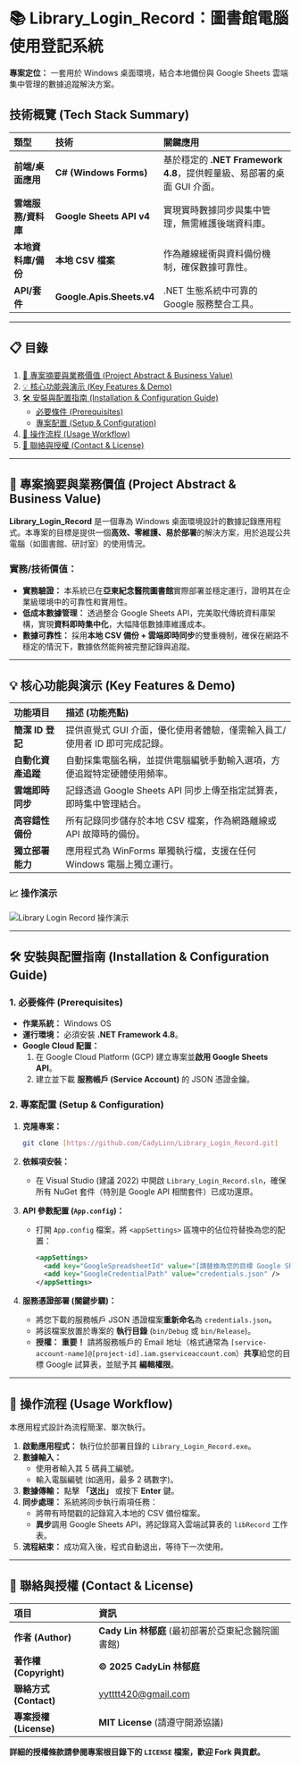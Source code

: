 # 📚 Library_Login_Record：圖書館電腦使用登記系統

**專案定位：** 一套用於 Windows 桌面環境，結合本地備份與 Google Sheets 雲端集中管理的數據追蹤解決方案。

## 技術概覽 (Tech Stack Summary)

| 類型 | 技術 | 關鍵應用 |
| :--- | :--- | :--- |
| **前端/桌面應用** | **C# (Windows Forms)** | 基於穩定的 **.NET Framework 4.8**，提供輕量級、易部署的桌面 GUI 介面。 |
| **雲端服務/資料庫** | **Google Sheets API v4** | 實現實時數據同步與集中管理，無需維護後端資料庫。 |
| **本地資料庫/備份** | **本地 CSV 檔案** | 作為離線緩衝與資料備份機制，確保數據可靠性。 |
| **API/套件** | **Google.Apis.Sheets.v4** | .NET 生態系統中可靠的 Google 服務整合工具。 |

---

## 📋 目錄

1.  [📄 專案摘要與業務價值 (Project Abstract & Business Value)](#-專案摘要與業務價值-project-abstract--business-value)
2.  [💡 核心功能與演示 (Key Features & Demo)](#-核心功能與演示-key-features--demo)
3.  [🛠 安裝與配置指南 (Installation & Configuration Guide)](#-安裝與配置指南-installation--configuration-guide)
    * [必要條件 (Prerequisites)](#1-必要條件-prerequisites)
    * [專案配置 (Setup & Configuration)](#2-專案配置-setup--configuration)
4.  [🚀 操作流程 (Usage Workflow)](#-操作流程-usage-workflow)
5.  [🔗 聯絡與授權 (Contact & License)](#-聯絡與授權-contact--license)

---

## 📄 專案摘要與業務價值 (Project Abstract & Business Value)

**Library_Login_Record** 是一個專為 Windows 桌面環境設計的數據記錄應用程式。本專案的目標是提供一個**高效、零維護、易於部署**的解決方案，用於追蹤公共電腦（如圖書館、研討室）的使用情況。

### 實務/技術價值：

* **實務驗證：** 本系統已在**亞東紀念醫院圖書館**實際部署並穩定運行，證明其在企業級環境中的可靠性和實用性。
* **低成本數據管理：** 透過整合 Google Sheets API，完美取代傳統資料庫架構，實現**資料即時集中化**，大幅降低數據庫維護成本。
* **數據可靠性：** 採用**本地 CSV 備份 + 雲端即時同步**的雙重機制，確保在網路不穩定的情況下，數據依然能夠被完整記錄與追蹤。

---

## 💡 核心功能與演示 (Key Features & Demo)

| 功能項目 | 描述 (功能亮點) |
| :--- | :--- |
| **簡潔 ID 登記** | 提供直覺式 GUI 介面，優化使用者體驗，僅需輸入員工/使用者 ID 即可完成記錄。 |
| **自動化資產追蹤** | 自動採集電腦名稱，並提供電腦編號手動輸入選項，方便追蹤特定硬體使用頻率。 |
| **雲端即時同步** | 記錄透過 Google Sheets API 同步上傳至指定試算表，即時集中管理結合。 |
| **高容錯性備份** | 所有記錄同步儲存於本地 CSV 檔案，作為網路離線或 API 故障時的備份。 |
| **獨立部署能力** | 應用程式為 WinForms 單獨執行檔，支援在任何 Windows 電腦上獨立運行。 |

### 📈 操作演示

![Library Login Record 操作演示](assets/demo.gif)

---

## 🛠 安裝與配置指南 (Installation & Configuration Guide)

### 1. 必要條件 (Prerequisites)

* **作業系統：** Windows OS
* **運行環境：** 必須安裝 **.NET Framework 4.8**。
* **Google Cloud 配置：**
    1.  在 Google Cloud Platform (GCP) 建立專案並**啟用 Google Sheets API**。
    2.  建立並下載 **服務帳戶 (Service Account)** 的 JSON 憑證金鑰。

### 2. 專案配置 (Setup & Configuration)

1.  **克隆專案：**
    ```bash
    git clone [https://github.com/CadyLinn/Library_Login_Record.git]
    ```
2.  **依賴項安裝：**
    * 在 Visual Studio (建議 2022) 中開啟 `Library_Login_Record.sln`，確保所有 NuGet 套件（特別是 Google API 相關套件）已成功還原。
    
3.  **API 參數配置 (`App.config`)：**
    * 打開 `App.config` 檔案，將 `<appSettings>` 區塊中的佔位符替換為您的配置：
        ```xml
        <appSettings>
          <add key="GoogleSpreadsheetId" value="[請替換為您的目標 Google Sheet ID]" />  
          <add key="GoogleCredentialPath" value="credentials.json" />  
        </appSettings>
        ```
    
4.  **服務憑證部署 (關鍵步驟)：**
    * 將您下載的服務帳戶 JSON 憑證檔案**重新命名**為 `credentials.json`。
    * 將該檔案放置於專案的 **執行目錄** (`bin/Debug` 或 `bin/Release`)。
    * **授權：** **重要！** 請將服務帳戶的 Email 地址（格式通常為 `[service-account-name]@[project-id].iam.gserviceaccount.com`）**共享**給您的目標 Google 試算表，並賦予其 **編輯權限**。

---

## 🚀 操作流程 (Usage Workflow)

本應用程式設計為流程簡潔、單次執行。

1.  **啟動應用程式：** 執行位於部署目錄的 `Library_Login_Record.exe`。
2.  **數據輸入：**
    * 使用者輸入其 5 碼員工編號。
    * 輸入電腦編號 (如適用，最多 2 碼數字)。
3.  **數據傳輸：** 點擊 **「送出」** 或按下 **Enter** 鍵。
4.  **同步處理：** 系統將同步執行兩項任務：
    * 將帶有時間戳的記錄寫入本地的 CSV 備份檔案。
    * **異步**調用 Google Sheets API，將記錄寫入雲端試算表的 `libRecord` 工作表。
5.  **流程結束：** 成功寫入後，程式自動退出，等待下一次使用。

---

## 🔗 聯絡與授權 (Contact & License)

| 項目 | 資訊 |
| :--- | :--- |
| **作者 (Author)** | **Cady Lin 林郁庭** (最初部署於亞東紀念醫院圖書館) |
| **著作權 (Copyright)** | **© 2025 CadyLin 林郁庭** |
| **聯絡方式 (Contact)** | yytttt420@gmail.com |
| **專案授權 (License)** | **MIT License** (請遵守開源協議) |

**詳細的授權條款請參閱專案根目錄下的 `LICENSE` 檔案，歡迎 Fork 與貢獻。**
